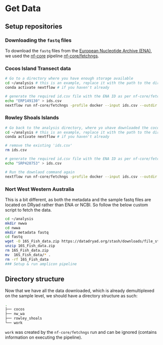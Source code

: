 # Get Data 

## Setup repositories

### Downloading the `fastq` files
To download the `fastq` files from the [European Nucleotide Archive (ENA)](https://www.ebi.ac.uk/ena/browser/), we used the [nf-core](https://nf-co.re/) pipeline [nf-core/fetchngs](https://nf-co.re/fetchngs/1.10.0).

### Cocos Island Transect data
```zsh
# Go to a directory where you have enough storage available
cd ~/analysis # this is an example, replace it with the path to the directory you want to place the files and analyse them
conda activate nextflow # if you haven't already  

# generate the required id.csv file with the ENA ID as per nf-core/fetchngs
echo "ERP149130" > ids.csv
nextflow run nf-core/fetchngs -profile docker --input ids.csv --outdir ./cocos
```

### Rowley Shoals Islands
```zsh
# Go back to the analysis directory, where yo uhave downloaded the cocos data already
cd ~/analysis # this is an example, replace it with the path to the directory you want to place the files and analyse them
conda activate nextflow # if you haven't already  

# remove the existing 'ids.csv'
rm ids.csv

# generate the required id.csv file with the ENA ID as per nf-core/fetchngs
echo "SRP420753" > ids.csv

# Run the downlaod command again
nextflow run nf-core/fetchngs -profile docker --input ids.csv --outdir ./rowley_shoals
```

### Nort West Western Australia  
This is a bit different, as both the metadata and the sample fastq files are located on DRyad rather than ENA or NCBI. So follow the below custom script to fetch the data.  

```zsh
cd ~/analysis
mkdir nwwa
cd nwwa
mkdir metadata fastq
cd fastq
wget -O 16S_Fish_data.zip https://datadryad.org/stash/downloads/file_stream/1140656 
unzip 16S_Fish_data.zip
rm 16S_Fish_data.zip
mv  16S_Fish_data/* .
rm -rf 16S_Fish_data
### Setup & run amplicon pipeline
```

## Directory structure
Now that we have all the data downloaded, which is already demultiplexed on the sample level, we should have a directory structure as such:

```zsh
.
├── cocos
├── nw_wa
├── rowley_shoals
└── work
```

`work` was created by the `nf-core/fetchngs` run and can be ignored (contains information on executing the pipeline).

